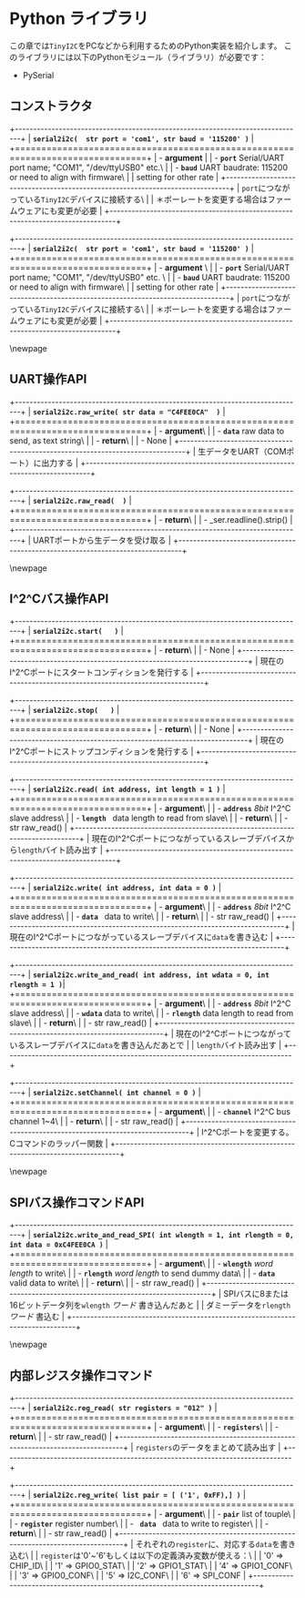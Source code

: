 # Python ライブラリ
この章では`TinyI2C`をPCなどから利用するためのPython実装を紹介します。
このライブラリには以下のPythonモジュール（ライブラリ）が必要です：

- PySerial

## コンストラクタ

+-------------------------------------------------------------------------------+
| **`serial2i2c(  str port = 'com1', str baud = '115200' )`**                   |
+===============================================================================+
| - **argument**                                                                |
|     - **`port`** Serial/UART port name; "COM1", "/dev/ttyUSB0" etc.\          |
|     - **`baud`** UART baudrate: 115200 or need to align with firmware\        |
|      setting for other rate                                                   |
+-------------------------------------------------------------------------------+
| `port`につながっている`TinyI2C`デバイスに接続する\                            |
| ＊ボーレートを変更する場合はファームウェアにも変更が必要                      |
+-------------------------------------------------------------------------------+

<!--  -->

+-------------------------------------------------------------------------------+
| **`serial2i2c(  str port = 'com1', str baud = '115200' )`**                   |
+===============================================================================+
| - **argument** \                                                              |
|     - **`port`** Serial/UART port name; "COM1", "/dev/ttyUSB0" etc. \         |
|     - **`baud`** UART baudrate: 115200 or need to align with firmware\        |
|      setting for other rate                                                   |
+-------------------------------------------------------------------------------+
| `port`につながっている`TinyI2C`デバイスに接続する\                            |
| ＊ボーレートを変更する場合はファームウェアにも変更が必要                      |
+-------------------------------------------------------------------------------+

\\newpage
## UART操作API
+-------------------------------------------------------------------------------+
| **`serial2i2c.raw_write( str data = "C4FEE0CA"  )`**                          |
+===============================================================================+
| - **argument**\                                                               |
|     - **`data`** raw data to send, as text string\                            |
| - **return**\                                                                 |
|     - None                                                                    |
+-------------------------------------------------------------------------------+
| 生データをUART（COMポート）に出力する                                         |
+-------------------------------------------------------------------------------+

<!--  -->

+-------------------------------------------------------------------------------+
| **`serial2i2c.raw_read(  )`**                                                 |
+===============================================================================+
| - **return**\                                                                 |
|     - \_ser.readline().strip()                                                |
+-------------------------------------------------------------------------------+
|  UARTポートから生データを受け取る                                             |
+-------------------------------------------------------------------------------+

\\newpage
## I^2^Cバス操作API

+-------------------------------------------------------------------------------+
| **`serial2i2c.start(   )`**                                                   |
+===============================================================================+
| - **return**\                                                                 |
|     - None                                                                    |
+-------------------------------------------------------------------------------+
|  現在のI^2^Cポートにスタートコンディションを発行する                          |
+-------------------------------------------------------------------------------+

<!--  -->

+-------------------------------------------------------------------------------+
| **`serial2i2c.stop(   )`**                                                    |
+===============================================================================+
| - **return**\                                                                 |
|     - None                                                                    |
+-------------------------------------------------------------------------------+
|  現在のI^2^Cポートにストップコンディションを発行する                          |
+-------------------------------------------------------------------------------+

<!--  -->

+-------------------------------------------------------------------------------+
| **`serial2i2c.read( int address, int length = 1 )`**                          |
+===============================================================================+
| - **argument**\                                                               |
|     - **`address`** *8bit* I^2^C slave address\                               |
|     - **`length `** data length to read from slave\                           |
| - **return**\                                                                 |
|     - str raw_read()                                                          |
+-------------------------------------------------------------------------------+
| 現在のI^2^Cポートにつながっているスレーブデバイスから`length`バイト読み出す   |
+-------------------------------------------------------------------------------+

<!--  -->

+-------------------------------------------------------------------------------+
| **`serial2i2c.write( int address, int data = 0 )`**                           |
+===============================================================================+
| - **argument**\                                                               |
|     - **`address`** *8bit* I^2^C slave address\                               |
|     - **` data  `** data to write\                                            |
| - **return**\                                                                 |
|     - str raw_read()                                                          |
+-------------------------------------------------------------------------------+
| 現在のI^2^Cポートにつながっているスレーブデバイスに`data`を書き込む           |
+-------------------------------------------------------------------------------+

<!--  -->

+-------------------------------------------------------------------------------+
| **`serial2i2c.write_and_read( int address, int wdata = 0, int rlength = 1 )`**|
+===============================================================================+
| - **argument**\                                                               |
|     - **`address`** *8bit* I^2^C slave address\                               |
|     - **` wdata `** data to write\                                            |
|     - **`rlength`** data length to read from slave\                           |
| - **return**\                                                                 |
|     - str raw_read()                                                          |
+-------------------------------------------------------------------------------+
| 現在のI^2^Cポートにつながっているスレーブデバイスに`data`を書き込んだあとで   |
| `length`バイト読み出す                                                        |
+-------------------------------------------------------------------------------+

<!--  -->

+-------------------------------------------------------------------------------+
| **`serial2i2c.setChannel( int channel = 0 )`**                                |
+===============================================================================+
| - **argument**\                                                               |
|     - **`channel`** I^2^C bus channel 1~4\                                    |
| - **return**\                                                                 |
|     - str raw_read()                                                          |
+-------------------------------------------------------------------------------+
| I^2^Cポートを変更する。Cコマンドのラッパー関数                                |
+-------------------------------------------------------------------------------+

\\newpage
## SPIバス操作コマンドAPI

+-------------------------------------------------------------------------------+
| **`serial2i2c.write_and_read_SPI( int wlength = 1, int rlength = 0, int data = 0xC4FEE0CA )`** |
+===============================================================================+
| - **argument**\                                                               |
|     - **`wlength`** _word length_ to write\                                   |
|     - **`rlength`** _word length_ to send dummy data\                         |
|     - **` data  `** valid data to write\                                      |
| - **return**\                                                                 |
|     - str raw_read()                                                          |
+-------------------------------------------------------------------------------+
| SPIバスに8または16ビットデータ列を`wlength` _ワード_ 書き込んだあと           |
| ダミーデータを`rlength` _ワード_ 書込む                                       |
+-------------------------------------------------------------------------------+

\\newpage
## 内部レジスタ操作コマンド

+-------------------------------------------------------------------------------+
| **`serial2i2c.reg_read( str registers = "012" )`**                            |
+===============================================================================+
| - **argument**\                                                               |
|     - **`registers`**\                                                        |
| - **return**\                                                                 |
|     - str raw_read()                                                          |
+-------------------------------------------------------------------------------+
| `registers`のデータをまとめて読み出す                                         |
+-------------------------------------------------------------------------------+

<!--  -->

+-------------------------------------------------------------------------------+
| **`serial2i2c.reg_write( list pair = [ ('1', 0xFF),] )`**                     |
+===============================================================================+
| - **argument**\                                                               |
|     - **`pair`** list of touple\                                              |
|         - **`register`** register number\                                     |
|         - **`  data  `** data to write to register\                           |
| - **return**\                                                                 |
|     - str raw_read()                                                          |
+-------------------------------------------------------------------------------+
| それぞれの`register`に、対応する`data`を書き込む\                             |
| `register`は'0'~'6'もしくは以下の定義済み変数が使える：\                      |
|     '0'     =>   CHIP_ID\                                                     |
|     '1'     =>   GPIO0_STAT\                                                  |
|     '2'     =>   GPIO1_STAT\                                                  |
|     '4'     =>   GPIO1_CONF\                                                  |
|     '3'     =>   GPIO0_CONF\                                                  |
|     '5'     =>   I2C_CONF\                                                    |
|     '6'     =>   SPI_CONF                                                     |
+-------------------------------------------------------------------------------+
